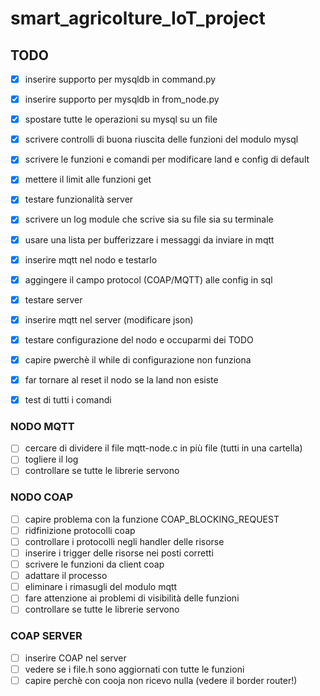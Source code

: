 # smart_agricolture_IoT_project

## TODO

* [x] inserire supporto per mysqldb in command.py
* [x] inserire supporto per mysqldb in from_node.py
* [x] spostare tutte le operazioni su mysql su un file
* [x] scrivere controlli di buona riuscita delle funzioni del modulo mysql
* [x] scrivere le funzioni e comandi per modificare land e config di default
* [x] mettere il limit alle funzioni get
* [x] testare funzionalità server
* [x] scrivere un log module che scrive sia su file sia su terminale

* [x] usare una lista per bufferizzare i messaggi da inviare in mqtt
* [x] inserire mqtt nel nodo e testarlo
* [x] aggingere il campo protocol (COAP/MQTT) alle config in sql
* [x] testare server
* [x] inserire mqtt nel server (modificare json)
* [x] testare configurazione del nodo e occuparmi dei TODO 
* [x] capire pwerchè il while di configurazione non funziona
* [x] far tornare al reset il nodo se la land non esiste
* [x] test di tutti i comandi

### NODO MQTT

* [ ] cercare di dividere il file mqtt-node.c in più file (tutti in una cartella)
* [ ] togliere il log
* [ ] controllare se tutte le librerie servono

### NODO COAP

* [ ] capire problema con la funzione COAP_BLOCKING_REQUEST
* [ ] ridfinizione protocolli coap
* [ ] controllare i protocolli negli handler delle risorse
* [ ] inserire i trigger delle risorse nei posti corretti
* [ ] scrivere le funzioni da client coap
* [ ] adattare il processo
* [ ] eliminare i rimasugli del modulo mqtt
* [ ] fare attenzione ai problemi di visibilità delle funzioni
* [ ] controllare se tutte le librerie servono

### COAP SERVER
* [ ] inserire COAP nel server
* [ ] vedere se i file.h sono aggiornati con tutte le funzioni
* [ ] capire perchè con cooja non ricevo nulla (vedere il border router!)
